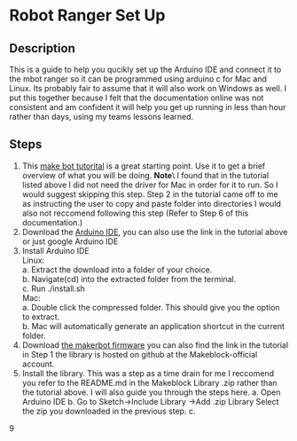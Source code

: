 # Robot Ranger Set Up
## Description
This is a guide to help you qucikly set up the Arduino IDE and connect it to the mbot ranger so it can be programmed using arduino c for Mac and Linux. Its probably fair to assume that it will also work on Windows as well. I put this together because I felt that the documentation online was not consistent and am confident it will help you get up running in less than hour rather than days, using my teams lessons learned.  
## Steps
1. This [make bot tutorital](http://learn.makeblock.com/en/learning-arduino-programming/) is a great starting point. Use it to get a brief overview of what you will be doing. 
**Note**\ I found that in the tutorial listed above I did not need the driver for Mac in order for it to run. So I would suggest skipping this step. Step 2 in the tutorial came off to me as instructing the user to copy and paste folder into directories I would also not reccomend following this step (Refer to Step 6 of this          documentation.) 
3. Download the [Arduino IDE](https://www.arduino.cc/en/software), you can also use the link in the tutorial above or just google Arduino IDE
4. Install Arduino IDE\
   Linux: \
   a. Extract the download into a folder of your choice.\
   b. Navigate(cd) into the extracted folder from the terminal.\
   c. Run ./install.sh\
   Mac:\
   a. Double click the compressed folder. This should give you the option to extract.\
   b. Mac will automatically generate an application shortcut in the current folder.
5. Download [the makerbot firmware](https://github.com/Makeblock-official/Makeblock-Libraries/archive/master.zip) you can also find the link in the tutorial in Step 1 the library is hosted on github at the Makeblock-official account. 
6. Install the library. This was a step as a time drain for me I reccomend you refer to the README.md in the Makeblock Library .zip
rather than the tutorial above. I will also guide you through the steps here. 
   a. Open Arduino IDE 
   b. Go to Sketch->Include Library ->Add .zip Library Select the zip you downloaded in the previous step. 
   c. 

9
